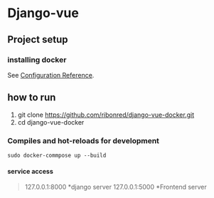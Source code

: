 # Django-vue

## Project setup
### installing docker
See [Configuration Reference](https://phoenixnap.com/kb/how-to-install-docker-on-ubuntu-18-04).
## how to run
1. git clone https://github.com/ribonred/django-vue-docker.git
2. cd django-vue-docker
### Compiles and hot-reloads for development
```
sudo docker-commpose up --build
```
#### service access
> 127.0.0.1:8000  *django server
> 127.0.0.1:5000  *Frontend server